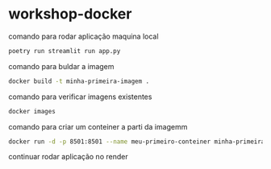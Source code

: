 # workshop-docker

comando para rodar aplicação maquina local
```bash
poetry run streamlit run app.py
```
comando para buldar a imagem
```bash
docker build -t minha-primeira-imagem .
```

comando para verificar imagens existentes
```bash
docker images
```

comando para criar um conteiner a parti da imagemm
```bash
docker run -d -p 8501:8501 --name meu-primeiro-conteiner minha-primeira-imagem
```

continuar rodar aplicação no render